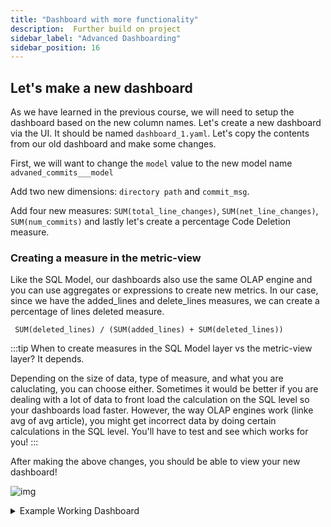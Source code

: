```yaml
---
title: "Dashboard with more functionality"
description:  Further build on project
sidebar_label: "Advanced Dashboarding"
sidebar_position: 16
---
```


## Let's make a new dashboard

As we have learned in the previous course, we will need to setup the dashboard based on the new column names. 
Let's create a new dashboard via the UI. It should be named `dashboard_1.yaml`. Let's copy the contents from our old dashboard and make some changes.

First, we will want to change the `model` value to the new model name `advaned_commits___model`

Add two new dimensions: `directory path` and `commit_msg`.

Add four new measures: `SUM(total_line_changes)`, `SUM(net_line_changes)`, `SUM(num_commits)` and lastly let's create a percentage Code Deletion measure.

### Creating a measure in the metric-view
Like the SQL Model, our dashboards also use the same OLAP engine and you can use aggregates or expressions to create new metrics. In our case, since we have the added_lines and delete_lines measures, we can create a percentage of lines deleted measure.

```
 SUM(deleted_lines) / (SUM(added_lines) + SUM(deleted_lines))
```
:::tip
When to create measures in the SQL Model layer vs the metric-view layer?
It depends.

Depending on the size of data, type of measure, and what you are caluclating, you can choose either. Sometimes it would be better if you are dealing with a lot of data to front load the calculation on the SQL level so your dashboards load faster. However, the way OLAP engines work (linke avg of avg article), you might get incorrect data by doing certain calculations in the SQL level. You'll have to test and see which works for you!
:::

After making the above changes, you should be able to view your new dashboard!

![img](/img/tutorials/204/advanced-dashboard.png)

<details>
  <summary> Example Working Dashboard</summary>
  


```yaml
# Dashboard YAML
# Reference documentation: https://docs.rilldata.com/reference/project-files/dashboards

type: metrics_view

title: "My Advanced Tutorial Project"
#table: example_table # Choose a table to underpin your dashboard
model: advanced_commits___model

timeseries: author_date # Select an actual timestamp column (if any) from your table

dimensions:

- column: directory_path
  label: "The directory"
  description: "The name of the modified filename"

- column: filename
  label: "The filename"
  description: "The name of the modified filename"

- column: author_name
  label: "The Author's Name"
  description: "The name of the author of the commit"

- column: commit_msg
  label: "The commit message"
  description: "The commit description attached."

measures:
- expression: "SUM(total_line_changes)"
  label: "Total number of Lines changed"
  description: "the total number of lines changes, addition and deletion"
  format_preset: none

- expression: "SUM(net_line_changes)"
  label: "Net number of Lines changed"
  description: "the total net number of lines changes"
  format_preset: none

- expression: "SUM(num_commits)"
  label: "Number of Commits"
  description: "The total number of commits"

- expression: "(SUM(deleted_lines)/(SUM(deleted_lines)+SUM(added_lines)))"
  label: "Code Deletion %"
  description: "The percent of code deletion"
  format_preset: percentage

```

</details>
